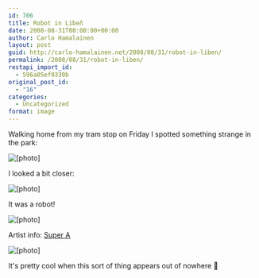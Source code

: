 ```yaml
---
id: 706
title: Robot in Libeň
date: 2008-08-31T00:00:00+00:00
author: Carlo Hamalainen
layout: post
guid: http://carlo-hamalainen.net/2008/08/31/robot-in-liben/
permalink: /2008/08/31/robot-in-liben/
restapi_import_id:
  - 596a05ef0330b
original_post_id:
  - "16"
categories:
  - Uncategorized
format: image
---
```

Walking home from my tram stop on Friday I spotted something strange in the park:

<img border="0" src="https://s3.amazonaws.com/carlo-hamalainen.net/oldblog/blogdata/medium/2008-08-30%2B%2B09-33-21.jpg?w=1100&ssl=1" alt="[photo]" /> 

I looked a bit closer:

<img border="0" src="https://s3.amazonaws.com/carlo-hamalainen.net/oldblog/blogdata/medium/2008-08-30%2B%2B09-33-27.jpg?w=1100&ssl=1" alt="[photo]" /> 

It was a robot!

<img border="0" src="https://s3.amazonaws.com/carlo-hamalainen.net/oldblog/blogdata/medium/2008-08-30%2B%2B09-34-53.jpg?w=1100&ssl=1" alt="[photo]" /> 

Artist info: [Super A](http://www.super-a.nl/)

<img border="0" src="https://s3.amazonaws.com/carlo-hamalainen.net/oldblog/blogdata/medium/2008-08-30%2B%2B09-35-18.jpg?w=1100&ssl=1" alt="[photo]" /> 

It's pretty cool when this sort of thing appears out of nowhere 🙂
